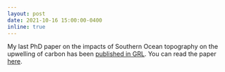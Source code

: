 ```yaml
---
layout: post
date: 2021-10-16 15:00:00-0400
inline: true 
---
```


My last PhD paper on the impacts of Southern Ocean topography on the upwelling of carbon has been [published in GRL](https://agupubs.onlinelibrary.wiley.com/doi/abs/10.1029/2021GL095088). You can read the paper [here](/papers/Brady2021a.pdf).